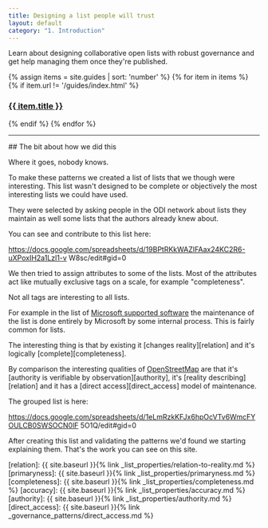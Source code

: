 ```yaml
---
title: Designing a list people will trust
layout: default
category: "1. Introduction"
---
```


Learn about designing collaborative open lists with robust governance and get
help managing them once they're published.


<div class="container">
<div class="fukol-grid">


{% assign items = site.guides | sort: 'number' %}
{% for item in items %}
{% if item.url != '/guides/index.html' %}
<div class="card odi-{% cycle "purple", "orange", "pink", "light-blue", "red" %}">
<a href="{{ site.baseurl }}{{ item.url }}">
<h3 class="card-header">
{{ item.title }}
</h3>
</a>
</div>

{% endif %}
{% endfor %}

</div>
</div>

<hr>
## The bit about how we did this

Where it goes, nobody knows.


To make these patterns we created a list of lists that we though were
interesting. This list wasn't designed to be complete or objectively the most
interesting lists we could have used.

They were selected by asking people in the ODI network about lists they
maintain as well some lists that the authors already knew about.

You can see and contribute to this list here:

https://docs.google.com/spreadsheets/d/19BPtRKkWAZIFAax24KC2R6-uXPoxIH2a1Lzl1-v
W8sc/edit#gid=0

We then tried to assign attributes to some of the lists. Most of the
attributes act like mutually exclusive tags on a scale, for example
"completeness".

Not all tags are interesting to all lists.

For example in the list of [Microsoft supported
software](https://support.microsoft.com/en-gb/lifecycle/search?ts=-3) the
maintenance of the list is done entirely by Microsoft by some internal
process. This is fairly common for lists.

The interesting thing is that by existing it [changes reality][relation] and
it's logically [complete][completeness].

By comparison the interesting qualities of
[OpenStreetMap](https://www.openstreetmap.org/) are that it's [authority is
verifiable by observation][authority], it's [reality describing][relation] and
it has a [direct access][direct_access] model of maintenance.

The grouped list is here:

https://docs.google.com/spreadsheets/d/1eLmRzkKFJx6hpOcVTv6WmcFYOULCB0SWSOCN0lF
5O1Q/edit#gid=0

After creating this list and validating the patterns we'd found we starting
explaining them. That's the work you can see on this site.




[relation]: {{ site.baseurl }}{% link _list_properties/relation-to-reality.md %}
[primaryness]: {{ site.baseurl }}{% link _list_properties/primaryness.md %}
[completeness]: {{ site.baseurl }}{% link _list_properties/completeness.md %}
[accuracy]: {{ site.baseurl }}{% link _list_properties/accuracy.md %}
[authority]: {{ site.baseurl }}{% link _list_properties/authority.md %}
[direct_access]: {{ site.baseurl }}{% link _governance_patterns/direct_access.md %}
